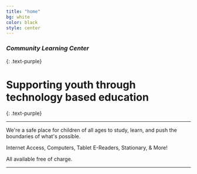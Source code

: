 ```yaml
---
title: "home"
bg: white
color: black
style: center
---
```


### *Community Learning Center*
{: .text-purple}

<span class="fa-stack subtlecircle" style="font-size:100px; background:rgba(255,166,0,0.1)">
  <i class="fa fa-circle fa-stack-2x text-white"></i>
  <i class="fa fa-bicycle fa-stack-1x text-orange"></i>
</span>

# Supporting youth through technology based education
{: .text-purple}

-------------------------
We're a safe place for children of all ages to study, learn, and push the boundaries of what's possible.



Internet Access,  Computers, Tablet E-Readers,  Stationary, & More!

All available free of charge.

-------------------------



